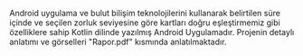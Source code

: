 Android uygulama ve bulut bilişim teknolojilerini kullanarak belirtilen süre içinde ve seçilen zorluk seviyesine göre kartları doğru eşleştirmemiz gibi özelliklere sahip Kotlin dilinde yazılmış Android Uygulamadır.
Projenin detaylı anlatımı ve görselleri "Rapor.pdf" kısmında anlatılmaktadır.
